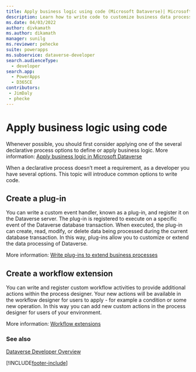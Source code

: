 ```yaml
---
title: Apply business logic using code (Microsoft Dataverse)| Microsoft Docs
description: Learn how to write code to customize business data processing in Microsoft Dataverse.
ms.date: 04/03/2022
author: divkamath
ms.author: dikamath
manager: sunilg
ms.reviewer: pehecke
suite: powerapps
ms.subservice: dataverse-developer
search.audienceType: 
  - developer
search.app: 
  - PowerApps
  - D365CE
contributors:
 - JimDaly
 - phecke
---
```


# Apply business logic using code

Whenever possible, you should first consider applying one of the several declarative process options to define or apply business logic. More information: [Apply business logic in Microsoft Dataverse](../../maker/data-platform/processes.md)

When a declarative process doesn’t meet a requirement, as a developer you have several options. This topic will introduce common options to write code.

## Create a plug-in

You can write a custom event handler, known as a plug-in, and register it on the Dataverse server. The plug-in is registered to execute on a specific event of the Dataverse database transaction. When executed, the plug-in can create, read, modify, or delete data being processed during the current database transaction. In this way, plug-ins allow you to customize or extend the data processing of Dataverse.

More information: [Write plug-ins to extend business processes](plug-ins.md)

## Create a workflow extension

You can write and register custom workflow activities to provide additional actions within the process designer. Your new actions will be available in the workflow designer for users to apply - for example a condition or some new operation. In this way you can add new custom actions in the process designer for users of your environment.

More information: [Workflow extensions](workflow/workflow-extensions.md)

### See also

[Dataverse Developer Overview](overview.md)


[!INCLUDE[footer-include](../../includes/footer-banner.md)]